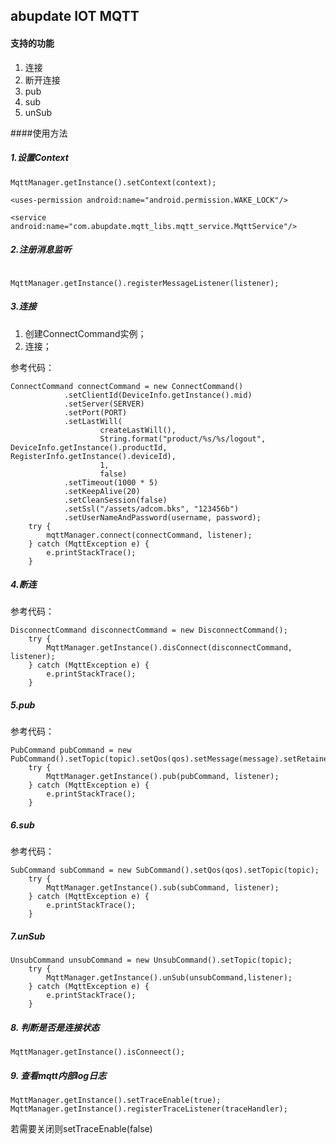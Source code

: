 ## abupdate IOT MQTT

#### 支持的功能
1. 连接
2. 断开连接
3. pub
4. sub
5. unSub

####使用方法

##### 1.设置Context

	MqttManager.getInstance().setContext(context);

    <uses-permission android:name="android.permission.WAKE_LOCK"/>
    
    <service android:name="com.abupdate.mqtt_libs.mqtt_service.MqttService"/>
    
##### 2.注册消息监听
<code>
MqttManager.getInstance().registerMessageListener(listener);
</code>

##### 3.连接
1. 创建ConnectCommand实例；
2. 连接；

参考代码：

	ConnectCommand connectCommand = new ConnectCommand()
                .setClientId(DeviceInfo.getInstance().mid)
                .setServer(SERVER)
                .setPort(PORT)
                .setLastWill(
                        createLastWill(),
                        String.format("product/%s/%s/logout", DeviceInfo.getInstance().productId, RegisterInfo.getInstance().deviceId),
                        1,
                        false)
                .setTimeout(1000 * 5)
                .setKeepAlive(20)
                .setCleanSession(false)
                .setSsl("/assets/adcom.bks", "123456b")
                .setUserNameAndPassword(username, password);
        try {
            mqttManager.connect(connectCommand, listener);
        } catch (MqttException e) {
            e.printStackTrace();
        }

##### 4.断连
参考代码：

	DisconnectCommand disconnectCommand = new DisconnectCommand();
        try {
            MqttManager.getInstance().disConnect(disconnectCommand, listener);
        } catch (MqttException e) {
            e.printStackTrace();
        }

##### 5.pub
参考代码：

	PubCommand pubCommand = new PubCommand().setTopic(topic).setQos(qos).setMessage(message).setRetained(retained);
        try {
            MqttManager.getInstance().pub(pubCommand, listener);
        } catch (MqttException e) {
            e.printStackTrace();
        }

##### 6.sub
参考代码：

	SubCommand subCommand = new SubCommand().setQos(qos).setTopic(topic);
        try {
            MqttManager.getInstance().sub(subCommand, listener);
        } catch (MqttException e) {
            e.printStackTrace();
        }

##### 7.unSub

	UnsubCommand unsubCommand = new UnsubCommand().setTopic(topic);
        try {
            MqttManager.getInstance().unSub(unsubCommand,listener);
        } catch (MqttException e) {
            e.printStackTrace();
        }

##### 8. 判断是否是连接状态

	MqttManager.getInstance().isConneect();

##### 9. 查看mqtt内部log日志

	MqttManager.getInstance().setTraceEnable(true);
	MqttManager.getInstance().registerTraceListener(traceHandler);
若需要关闭则setTraceEnable(false)